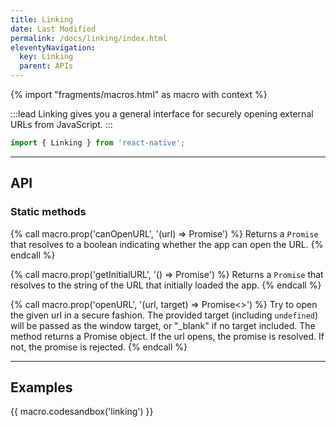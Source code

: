 ```yaml
---
title: Linking
date: Last Modified
permalink: /docs/linking/index.html
eleventyNavigation:
  key: Linking
  parent: APIs
---
```


{% import "fragments/macros.html" as macro with context %}

:::lead
Linking gives you a general interface for securely opening external URLs from JavaScript.
:::

```js
import { Linking } from 'react-native';
```

---

## API

### Static methods

{% call macro.prop('canOpenURL', '(url) => Promise<boolean>') %}
Returns a `Promise` that resolves to a boolean indicating whether the app can open the URL.
{% endcall %}

{% call macro.prop('getInitialURL', '() => Promise<string>') %}
Returns a `Promise` that resolves to the string of the URL that initially loaded the app.
{% endcall %}

{% call macro.prop('openURL', '(url, target) => Promise<>') %}
Try to open the given url in a secure fashion. The provided target (including `undefined`) will be passed as the window target, or "_blank" if no target included. The method returns a Promise object. If the url opens, the promise is resolved. If not, the promise is rejected.
{% endcall %}

---

## Examples

{{ macro.codesandbox('linking') }}
